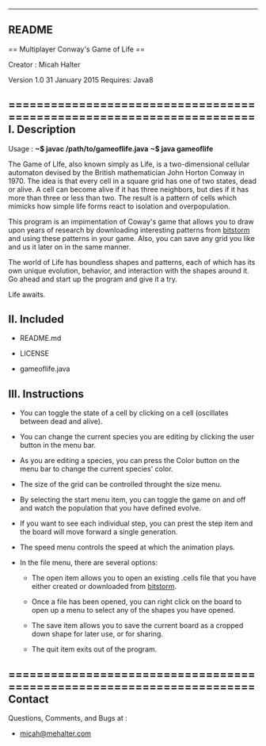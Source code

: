 ------
README
------

== Multiplayer Conway's Game of Life ==

Creator : Micah Halter

Version 1.0  31 January 2015
Requires: Java8

======================================================================
I. Description
--------------

Usage :
  **~$ javac /path/to/gameoflife.java**
  **~$ java gameoflife**

The Game of LIfe, also known simply as Life, is a two-dimensional
cellular automaton devised by the British mathematician John Horton
Conway in 1970. The idea is that every cell in a square grid has one
of two states, dead or alive. A cell can become alive if it has three neighbors, but dies if it has more than three or less than two. The
result is a pattern of cells which mimicks how simple life forms react
to isolation and overpopulation.

This program is an impimentation of Coway's game that allows you
to draw upon years of research by downloading interesting patterns
from [bitstorm](http://www.bitstorm.org/gameoflife/lexicon/) and using
these patterns in your game. Also, you can save any grid you like and
us it later on in the same manner.

The world of Life has boundless shapes and patterns, each of which
has its own unique evolution, behavior, and interaction with the shapes
around it. Go ahead and start up the program and give it a try.

Life awaits.

II. Included
------------

- README.md

- LICENSE

- gameoflife.java

III. Instructions
-----------------

- You can toggle the state of a cell by clicking on a cell
  (oscillates between dead and alive).

- You can change the current species you are editing by clicking the
  user button in the menu bar.

- As you are editing a species, you can press the Color button on the
  menu bar to change the current species' color.

- The size of the grid can be controlled throught the size menu.

- By selecting the start menu item, you can toggle the game on and off
  and watch the population that you have defined evolve.

- If you want to see each individual step, you can prest the step item
  and the board will move forward a single generation.

- The speed menu controls the speed at which the animation plays.

- In the file menu, there are several options:

    - The open item allows you to open an existing .cells file that
      you have either created or downloaded from [bitstorm](http://www.bitstorm.org/gameoflife/lexicon/).

    - Once a file has been opened, you can right click on the board
      to open up a menu to select any of the shapes you have opened.

    - The save item allows you to save the current board as a cropped
      down shape for later use, or for sharing.

    - The quit item exits out of the program.


======================================================================
Contact
-------


Questions, Comments, and Bugs at :

-   micah@mehalter.com
